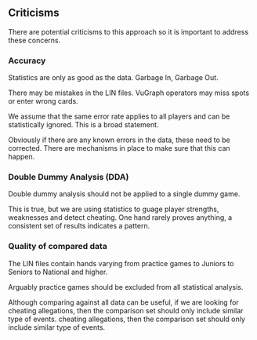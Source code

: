 ## Criticisms

There are potential criticisms to this approach so it is important to address these concerns.

### Accuracy

Statistics are only as good as the data. Garbage In, Garbage Out.

There may be mistakes in the LIN files. VuGraph operators may miss spots or enter wrong cards.

We assume that the same error rate applies to all players and can be statistically ignored.
This is a broad statement.

Obviously if there are any known errors in the data, these need to be corrected.
There are mechanisms in place to make sure that this can happen.

### Double Dummy Analysis (DDA)

Double dummy analysis should not be applied to a single dummy game.

This is true, but we are using statistics to guage player strengths, weaknesses and detect cheating. One hand rarely proves anything, a consistent set of results indicates a pattern.

### Quality of compared data

The LIN files contain hands varying from practice games to Juniors to Seniors to National and higher.

Arguably practice games should be excluded from all statistical analysis.

Although comparing against all data can be useful, if we are looking for cheating allegations, then the comparison set should only include similar type of events.
cheating allegations, then the comparison set should only include similar type of events.
